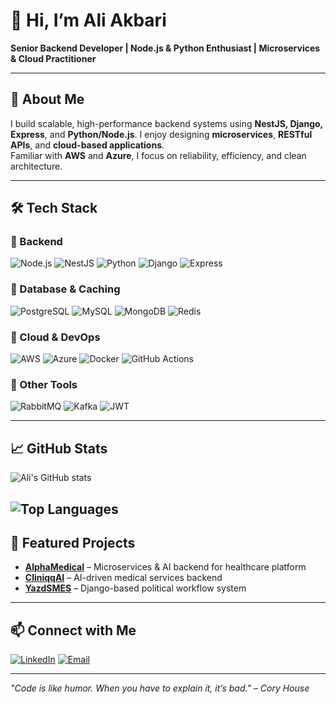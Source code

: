 # 👋 Hi, I’m Ali Akbari

**Senior Backend Developer | Node.js & Python Enthusiast | Microservices & Cloud Practitioner**

---

## 💼 About Me
I build scalable, high-performance backend systems using **NestJS, Django, Express**, and **Python/Node.js**. I enjoy designing **microservices**, **RESTful APIs**, and **cloud-based applications**.  
Familiar with **AWS** and **Azure**, I focus on reliability, efficiency, and clean architecture.

---

## 🛠️ Tech Stack

### 🔹 Backend
![Node.js](https://img.shields.io/badge/Node.js-339933?style=flat&logo=node.js&logoColor=white)
![NestJS](https://img.shields.io/badge/NestJS-E0234E?style=flat&logo=nestjs&logoColor=white)
![Python](https://img.shields.io/badge/Python-3776AB?style=flat&logo=python&logoColor=white)
![Django](https://img.shields.io/badge/Django-092E20?style=flat&logo=django&logoColor=white)
![Express](https://img.shields.io/badge/Express-000000?style=flat&logo=express&logoColor=white)

### 🔹 Database & Caching
![PostgreSQL](https://img.shields.io/badge/PostgreSQL-336791?style=flat&logo=postgresql&logoColor=white)
![MySQL](https://img.shields.io/badge/MySQL-4479A1?style=flat&logo=mysql&logoColor=white)
![MongoDB](https://img.shields.io/badge/MongoDB-47A248?style=flat&logo=mongodb&logoColor=white)
![Redis](https://img.shields.io/badge/Redis-DC382D?style=flat&logo=redis&logoColor=white)

### 🔹 Cloud & DevOps
![AWS](https://img.shields.io/badge/AWS-232F3E?style=flat&logo=amazon-aws&logoColor=white)
![Azure](https://img.shields.io/badge/Azure-0089D6?style=flat&logo=microsoft-azure&logoColor=white)
![Docker](https://img.shields.io/badge/Docker-2496ED?style=flat&logo=docker&logoColor=white)
![GitHub Actions](https://img.shields.io/badge/GitHub%20Actions-2088FF?style=flat&logo=github-actions&logoColor=white)

### 🔹 Other Tools
![RabbitMQ](https://img.shields.io/badge/RabbitMQ-FF6600?style=flat&logo=rabbitmq&logoColor=white)
![Kafka](https://img.shields.io/badge/Kafka-231F20?style=flat&logo=apachekafka&logoColor=white)
![JWT](https://img.shields.io/badge/JWT-000000?style=flat&logo=jsonwebtokens&logoColor=white)

---

## 📈 GitHub Stats
![Ali's GitHub stats](https://github-readme-stats.vercel.app/api?username=alieakbariy&show_icons=true&theme=tokyonight&count_private=true)

![Top Languages](https://github-readme-stats.vercel.app/api/top-langs/?username=alieakbariy&layout=compact&theme=tokyonight&count_private=true)
---

## 📂 Featured Projects
- [**AlphaMedical**](https://alphamedical.ir) – Microservices & AI backend for healthcare platform  
- [**CliniqqAI**](https://cliniqqai.com/fa) – AI-driven medical services backend  
- [**YazdSMES**](https://yazdsmes.ir) – Django-based political workflow system  

---

## 📫 Connect with Me
[![LinkedIn](https://img.shields.io/badge/LinkedIn-0077B5?style=flat&logo=linkedin&logoColor=white)]([https://www.linkedin.com/in/your-linkedin](https://www.linkedin.com/in/ali-akbari-56a0b2226/))  
[![Email](https://img.shields.io/badge/Email-D14836?style=flat&logo=gmail&logoColor=white)](mailto:alieakbariy@gmail.com)

---

*"Code is like humor. When you have to explain it, it’s bad." – Cory House*

